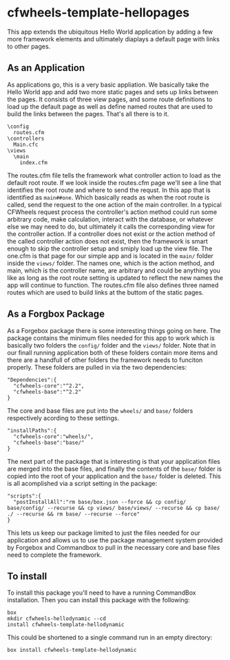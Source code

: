 # cfwheels-template-hellopages

This app extends the ubiquitous Hello World application by adding a few more framework elements and ultimately diaplays a default page with links to other pages. 

## As an Application

As applications go, this is a very basic appliation. We basically take the Hello World app and add two more static pages and sets up links between the pages. It consists of three view pages, and some route definitions to load up the default page as well as define named routes that are used to build the links between the pages. That's all there is to it.

```
\config
  routes.cfm
\controllers
  Main.cfc
\views
  \main
    index.cfm
```

The routes.cfm file tells the framework what controller action to load as the default root route. If we look inside the routes.cfm page we'll see a line that identifies the root route and where to send the requst. In this app that is identified as `main##one`. Which basically reads as when the root route is called, send the request to the one action of the main controller. In a typical CFWheels request process the controller's action method could run some arbitrary code, make calculation, interact with the database, or whatever else we may need to do, but ultimately it calls the corresponding view for the controller action. If a controller does not exist or the action method of the called controller action does not exist, then the framework is smart enough to skip the controller setup and smiply load up the view file. The one.cfm is that page for our simple app and is located in the `main/` folder inside the `views/` folder. The names one, which is the action method, and main, which is the controller name, are arbitrary and could be anything you like as long as the root route setting is updated to reflect the new names the app will continue to function. The routes.cfm file also defines three named routes which are used to build links at the buttom of the static pages.

## As a Forgbox Package

As a Forgebox package there is some interesting things going on here. The package contains the minimum files needed for this app to work which is basically two folders the `config/` folder and the `views/` folder. Note that in our finall running application both of these folders contain more items and there are a handfull of other folders the framework needs to funciton properly. These folders are pulled in via the two dependencies:

```
"Dependencies":{
  "cfwheels-core":"^2.2",
  "cfwheels-base":"^2.2"
}
```

The core and base files are put into the `wheels/` and `base/` folders respectively acording to these settings.

```
"installPaths":{
  "cfwheels-core":"wheels/",
  "cfwheels-base":"base/"
}
```

The next part of the package that is interesting is that your application files are merged into the base files, and finally the contents of the `base/` folder is copied into the root of your application and the `base/` folder is deleted. This is all acomplished via a script setting in the package:

```
"scripts":{
  "postInstallAll":"rm base/box.json --force && cp config/ base/config/ --recurse && cp views/ base/views/ --recurse && cp base/ ./ --recurse && rm base/ --recurse --force"
}
```

This lets us keep our package limited to just the files needed for our application and allows us to use the package management system provided by Forgebox and Commandbox to pull in the necessary core and base files need to complete the framework.

## To install

To install this package you'll need to have a running CommandBox installation. Then you can install this package with the following:

```
box
mkdir cfwheels-hellodynamic --cd
install cfwheels-template-hellodynamic
```

This could be shortened to a single command run in an empty directory:

```
box install cfwheels-template-hellodynamic
```

